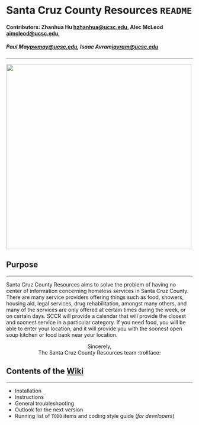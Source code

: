 # Santa Cruz County Resources `README`
#### Contributors: Zhanhua Hu <hzhanhua@ucsc.edu>, Alec McLeod <aimcleod@ucsc.edu>,
##### Paul May<pwmay@ucsc.edu>, Isaac Avram<iavram@ucsc.edu>
---

<img src="https://www.ticketsnipers.com/assets/images/article/Santa_Cruz.png" height=500x />

## Purpose
---
Santa Cruz County Resources aims to solve the problem of having no center of information
concerning homeless services in Santa Cruz County. There are many service providers offering
things such as food, showers, housing aid, legal services, drug rehabilitation, amongst many
others, and many of the services are only offered at certain times during the week, or on certain
days. SCCR will provide a calendar that will provide the closest and soonest service in a
particular category. If you need food, you will be able to enter your location, and it will provide
you with the soonest open soup kitchen or food bank near your location.
<center>Sincerely,</center>
<center>The Santa Cruz County Resources team :trollface:</center>

## Contents of the [Wiki](https://github.com/alecmcleod/sccountyresources/wiki/)
---
* Installation
* Instructions
* General troubleshooting
* Outlook for the next version
* Running list of `TODO` items and coding style guide (*for developers*)
